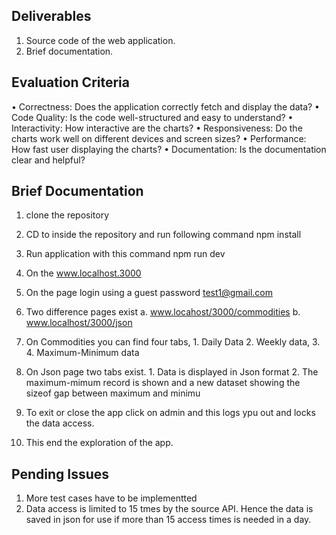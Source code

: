 

##  Deliverables
1. Source code of the web application.
2. Brief documentation.


## Evaluation Criteria

• Correctness: Does the application correctly fetch and display the data?
• Code Quality: Is the code well-structured and easy to understand?
• Interactivity: How interactive are the charts?
• Responsiveness: Do the charts work well on different devices and screen sizes?
• Performance: How fast user displaying the charts?
• Documentation: Is the documentation clear and helpful?


## Brief Documentation

1. clone the repository
2. CD to inside the repository and run following command npm install
3. Run application with this command   npm run dev

1. On the www.localhost.3000
2. On the page login using a guest password test1@gmail.com
3. Two difference pages exist 
a. www.locahost/3000/commodities
b. www.localhost/3000/json

4. On Commodities you can find four tabs, 1. Daily Data 2. Weekly data, 3. 4. Maximum-Minimum data
5. On Json page two tabs exist. 1. Data is displayed in Json format 2. The maximum-mimum record is shown and a new dataset showing the sizeof gap between maximum and minimu
6. To exit or close the app click on admin and this logs ypu out and locks the data access.
7. This end the exploration of the app.


## Pending Issues
1. More test cases have to be implementted
2. Data access is limited to 15 tmes by the source API. Hence the data is saved in json for use if more than 15 access times is needed in a day.

